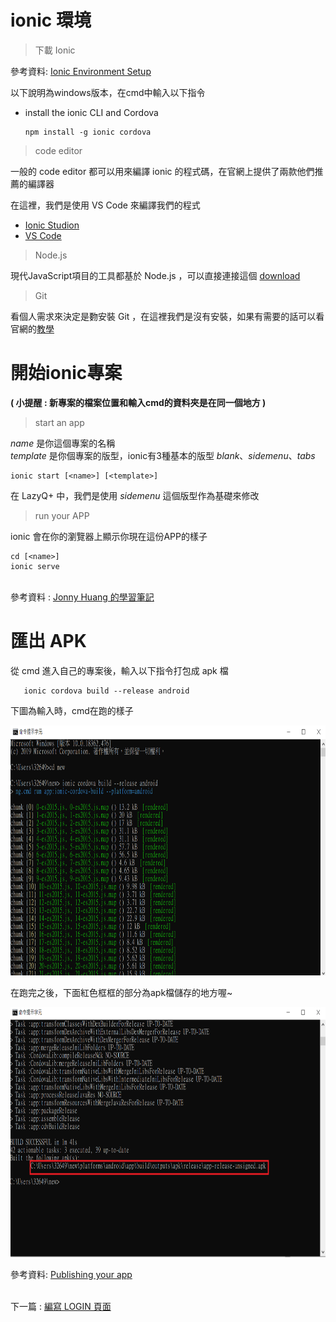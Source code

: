 # ionic 環境
> 下載 Ionic

參考資料: [Ionic Environment Setup](https://ionicframework.com/docs/installation/environment)

以下說明為windows版本，在cmd中輸入以下指令

* install the ionic CLI and Cordova

      npm install -g ionic cordova
    
    
> code editor

一般的 code editor 都可以用來編譯 ionic 的程式碼，在官網上提供了兩款他們推薦的編譯器

在這裡，我們是使用 VS Code 來編譯我們的程式

* [Ionic Studion](https://ionicframework.com/studio?utm_source=docs&utm_medium=website&utm_campaign=studio%20launch)
* [VS Code](https://code.visualstudio.com/)

> Node.js

現代JavaScript項目的工具都基於 Node.js ，可以直接連接這個 [download](https://nodejs.org/en/download/)

> Git

看個人需求來決定是覅安裝 Git ，在這裡我們是沒有安裝，如果有需要的話可以看官網的[教學](https://ionicframework.com/docs/installation/environment)

# 開始ionic專案
**( 小提醒 : 新專案的檔案位置和輸入cmd的資料夾是在同一個地方 )**
> start an app

*name* 是你這個專案的名稱\
*template* 是你個專案的版型，ionic有3種基本的版型 *blank*、*sidemenu*、*tabs*


    ionic start [<name>] [<template>]

在 LazyQ+ 中，我們是使用 *sidemenu* 這個版型作為基礎來修改

> run your APP

ionic 會在你的瀏覽器上顯示你現在這份APP的樣子

    cd [<name>]
    ionic serve

\
參考資料 : [Jonny Huang 的學習筆記](https://jonny-huang.github.io/ionic/training/01_creating_first_project/)

# 匯出 APK
從 cmd 進入自己的專案後，輸入以下指令打包成 apk 檔

       ionic cordova build --release android


下圖為輸入時，cmd在跑的樣子

<img src="教程圖片/inapk.png" width="650px" height="400px">


在跑完之後，下面紅色框框的部分為apk檔儲存的地方喔~

<img src="教程圖片/outapk.png" width="650px" height="400px">


參考資料: [Publishing your app](https://ionicframework.com/docs/v1/guide/publishing.html)



\
下一篇 : [編寫 LOGIN 頁面](2_編寫login頁面.md)



